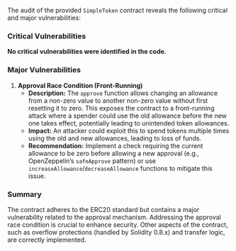 The audit of the provided `SimpleToken` contract reveals the following critical and major vulnerabilities:

### Critical Vulnerabilities
**No critical vulnerabilities were identified in the code.**

### Major Vulnerabilities
1. **Approval Race Condition (Front-Running)**
   - **Description:** The `approve` function allows changing an allowance from a non-zero value to another non-zero value without first resetting it to zero. This exposes the contract to a front-running attack where a spender could use the old allowance before the new one takes effect, potentially leading to unintended token allowances.
   - **Impact:** An attacker could exploit this to spend tokens multiple times using the old and new allowances, leading to loss of funds.
   - **Recommendation:** Implement a check requiring the current allowance to be zero before allowing a new approval (e.g., OpenZeppelin’s `safeApprove` pattern) or use `increaseAllowance`/`decreaseAllowance` functions to mitigate this issue.

### Summary
The contract adheres to the ERC20 standard but contains a major vulnerability related to the approval mechanism. Addressing the approval race condition is crucial to enhance security. Other aspects of the contract, such as overflow protections (handled by Solidity 0.8.x) and transfer logic, are correctly implemented.